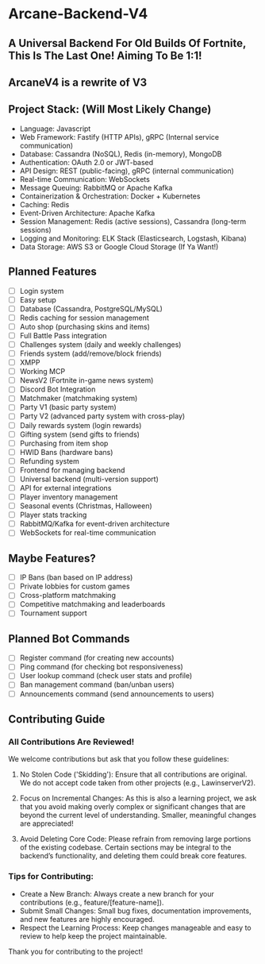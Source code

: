 # Arcane-Backend-V4  
## A Universal Backend For Old Builds Of Fortnite, This Is The Last One! Aiming To Be 1:1!

## ArcaneV4 is a rewrite of V3

## Project Stack: (Will Most Likely Change)
- Language: Javascript
- Web Framework: Fastify (HTTP APIs), gRPC (Internal service communication)
- Database: Cassandra (NoSQL), Redis (in-memory), MongoDB
- Authentication: OAuth 2.0 or JWT-based
- API Design: REST (public-facing), gRPC (internal communication)
- Real-time Communication: WebSockets
- Message Queuing: RabbitMQ or Apache Kafka
- Containerization & Orchestration: Docker + Kubernetes
- Caching: Redis
- Event-Driven Architecture: Apache Kafka
- Session Management: Redis (active sessions), Cassandra (long-term sessions)
- Logging and Monitoring: ELK Stack (Elasticsearch, Logstash, Kibana)
- Data Storage: AWS S3 or Google Cloud Storage (If Ya Want!)

## Planned Features  
- [ ] Login system  
- [ ] Easy setup  
- [ ] Database (Cassandra, PostgreSQL/MySQL) 
- [ ] Redis caching for session management  
- [ ] Auto shop (purchasing skins and items)  
- [ ] Full Battle Pass integration  
- [ ] Challenges system (daily and weekly challenges)  
- [ ] Friends system (add/remove/block friends)  
- [ ] XMPP  
- [ ] Working MCP
- [ ] NewsV2 (Fortnite in-game news system)  
- [ ] Discord Bot Integration  
- [ ] Matchmaker (matchmaking system)  
- [ ] Party V1 (basic party system)  
- [ ] Party V2 (advanced party system with cross-play)  
- [ ] Daily rewards system (login rewards)  
- [ ] Gifting system (send gifts to friends)  
- [ ] Purchasing from item shop  
- [ ] HWID Bans (hardware bans)  
- [ ] Refunding system  
- [ ] Frontend for managing backend  
- [ ] Universal backend (multi-version support)  
- [ ] API for external integrations  
- [ ] Player inventory management  
- [ ] Seasonal events (Christmas, Halloween)  
- [ ] Player stats tracking
- [ ] RabbitMQ/Kafka for event-driven architecture  
- [ ] WebSockets for real-time communication

## Maybe Features?  
- [ ] IP Bans (ban based on IP address) 
- [ ] Private lobbies for custom games  
- [ ] Cross-platform matchmaking  
- [ ] Competitive matchmaking and leaderboards  
- [ ] Tournament support

## Planned Bot Commands  
- [ ] Register command (for creating new accounts)  
- [ ] Ping command (for checking bot responsiveness)  
- [ ] User lookup command (check user stats and profile)  
- [ ] Ban management command (ban/unban users)  
- [ ] Announcements command (send announcements to users)

## Contributing Guide

### All Contributions Are Reviewed!  
We welcome contributions but ask that you follow these guidelines:

1. No Stolen Code ('Skidding'): Ensure that all contributions are original. We do not accept code taken from other projects (e.g., LawinserverV2).

2. Focus on Incremental Changes: As this is also a learning project, we ask that you avoid making overly complex or significant changes that are beyond the current level of understanding. Smaller, meaningful changes are appreciated!

3. Avoid Deleting Core Code: Please refrain from removing large portions of the existing codebase. Certain sections may be integral to the backend’s functionality, and deleting them could break core features.

### Tips for Contributing:  
- Create a New Branch: Always create a new branch for your contributions (e.g., feature/[feature-name]).  
- Submit Small Changes: Small bug fixes, documentation improvements, and new features are highly encouraged.  
- Respect the Learning Process: Keep changes manageable and easy to review to help keep the project maintainable.

Thank you for contributing to the project!
